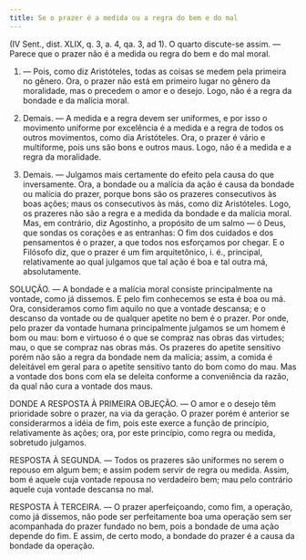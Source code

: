 ```yaml
---
title: Se o prazer é a medida ou a regra do bem e do mal
---
```


(IV Sent., dist. XLIX, q. 3, a. 4, qa. 3, ad 1).
  O quarto discute-se assim. ― Parece que o prazer não é a medida ou regra do bem e do mal moral.  

1. ― Pois, como diz Aristóteles, todas as coisas se medem pela primeira no gênero. Ora, o prazer não está em primeiro lugar no gênero da moralidade, mas o precedem o amor e o desejo. Logo, não é a regra da bondade e da malícia moral.  

2. Demais. ― A medida e a regra devem ser uniformes, e por isso o movimento uniforme por excelência é a medida e a regra de todos os outros movimentos, como dia Aristóteles. Ora, o prazer é vário e multiforme, pois uns são bons e outros maus. Logo, não é a medida e a regra da moralidade.  

3. Demais. ― Julgamos mais certamente do efeito pela causa do que inversamente. Ora, a bondade ou a malícia da ação é causa da bondade ou malícia do prazer, porque bons são os prazeres consecutivos às boas ações; maus os consecutivos às más, como diz Aristóteles. Logo, os prazeres não são a regra e a medida da bondade e da malícia moral. Mas, em contrário, diz Agostinho, a propósito de um salmo ― ó Deus, que sondas os corações e as entranhas: O fim dos cuidados e dos pensamentos é o prazer, a que todos nos esforçamos por chegar. E o Filósofo diz, que o prazer é um fim arquitetônico, i. é., principal, relativamente ao qual julgamos que tal ação é boa e tal outra má, absolutamente.  

SOLUÇÃO. ― A bondade e a malícia moral consiste principalmente na vontade, como já dissemos. E pelo fim conhecemos se esta é boa ou má. Ora, consideramos como fim aquilo no que a vontade descansa; e o descanso da vontade ou de qualquer apetite no bem é o prazer. Por onde, pelo prazer da vontade humana principalmente julgamos se um homem é bom ou mau: bom e virtuoso é o que se compraz nas obras das virtudes; mau, o que se compraz nas obras más.  Os prazeres do apetite sensitivo porém não são a regra da bondade nem da malícia; assim, a comida é deleitável em geral para o apetite sensitivo tanto do bom como do mau. Mas a vontade dos bons com ela se deleita conforme a conveniência da razão, da qual não cura a vontade dos maus.  

DONDE A RESPOSTA À PRIMEIRA OBJEÇÃO. ― O amor e o desejo têm prioridade sobre o prazer, na via da geração. O prazer porém é anterior se considerarmos a idéia de fim, pois este exerce a função de princípio, relativamente às ações; ora, por este princípio, como regra ou medida, sobretudo julgamos.  

RESPOSTA À SEGUNDA. ― Todos os prazeres são uniformes no serem o repouso em algum bem; e assim podem servir de regra ou medida. Assim, bom é aquele cuja vontade repousa no verdadeiro bem; mau pelo contrário aquele cuja vontade descansa no mal.  

RESPOSTA À TERCEIRA. ― O prazer aperfeiçoando, como fim, a operação, como já dissemos, não pode ser perfeitamente boa uma operação sem ser acompanhada do prazer fundado no bem, pois a bondade de uma ação depende do fim. E assim, de certo modo, a bondade do prazer é a causa da bondade da operação.